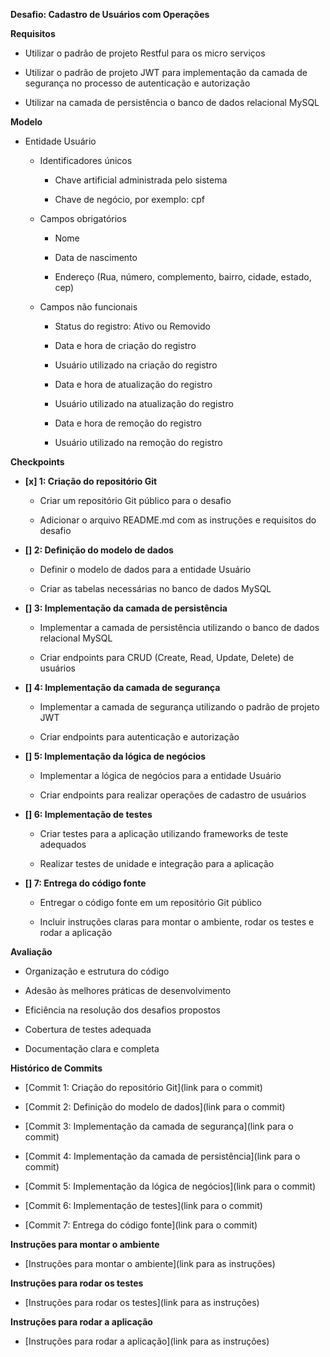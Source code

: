 **Desafio: Cadastro de Usuários com Operações**

**Requisitos**

*   Utilizar o padrão de projeto Restful para os micro serviços
    
*   Utilizar o padrão de projeto JWT para implementação da camada de segurança no processo de autenticação e autorização
    
*   Utilizar na camada de persistência o banco de dados relacional MySQL
    

**Modelo**

*   Entidade Usuário
    
    *   Identificadores únicos
        
        *   Chave artificial administrada pelo sistema
            
        *   Chave de negócio, por exemplo: cpf
            
    *   Campos obrigatórios
        
        *   Nome
            
        *   Data de nascimento
            
        *   Endereço (Rua, número, complemento, bairro, cidade, estado, cep)
            
    *   Campos não funcionais
        
        *   Status do registro: Ativo ou Removido
            
        *   Data e hora de criação do registro
            
        *   Usuário utilizado na criação do registro
            
        *   Data e hora de atualização do registro
            
        *   Usuário utilizado na atualização do registro
            
        *   Data e hora de remoção do registro
            
        *   Usuário utilizado na remoção do registro
            

**Checkpoints**

*   **[x] 1: Criação do repositório Git**
    
    *   Criar um repositório Git público para o desafio
        
    *   Adicionar o arquivo README.md com as instruções e requisitos do desafio
        
*   **[] 2: Definição do modelo de dados**
    
    *   Definir o modelo de dados para a entidade Usuário
        
    *   Criar as tabelas necessárias no banco de dados MySQL
              
*   **[] 3: Implementação da camada de persistência**
    
    *   Implementar a camada de persistência utilizando o banco de dados relacional MySQL
        
    *   Criar endpoints para CRUD (Create, Read, Update, Delete) de usuários

*   **[] 4: Implementação da camada de segurança**
    
    *   Implementar a camada de segurança utilizando o padrão de projeto JWT
        
    *   Criar endpoints para autenticação e autorização
        
*   **[] 5: Implementação da lógica de negócios**
    
    *   Implementar a lógica de negócios para a entidade Usuário
        
    *   Criar endpoints para realizar operações de cadastro de usuários
        
*   **[] 6: Implementação de testes**
    
    *   Criar testes para a aplicação utilizando frameworks de teste adequados
        
    *   Realizar testes de unidade e integração para a aplicação
        
*   **[] 7: Entrega do código fonte**
    
    *   Entregar o código fonte em um repositório Git público
        
    *   Incluir instruções claras para montar o ambiente, rodar os testes e rodar a aplicação
        

**Avaliação**

*   Organização e estrutura do código
    
*   Adesão às melhores práticas de desenvolvimento
    
*   Eficiência na resolução dos desafios propostos
    
*   Cobertura de testes adequada
    
*   Documentação clara e completa
    

**Histórico de Commits**

*   \[Commit 1: Criação do repositório Git\](link para o commit)
    
*   \[Commit 2: Definição do modelo de dados\](link para o commit)
    
*   \[Commit 3: Implementação da camada de segurança\](link para o commit)
    
*   \[Commit 4: Implementação da camada de persistência\](link para o commit)
    
*   \[Commit 5: Implementação da lógica de negócios\](link para o commit)
    
*   \[Commit 6: Implementação de testes\](link para o commit)
    
*   \[Commit 7: Entrega do código fonte\](link para o commit)
    

**Instruções para montar o ambiente**

*   \[Instruções para montar o ambiente\](link para as instruções)
    

**Instruções para rodar os testes**

*   \[Instruções para rodar os testes\](link para as instruções)
    

**Instruções para rodar a aplicação**

*   \[Instruções para rodar a aplicação\](link para as instruções)